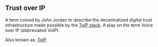 ## Trust over IP

<p class="c8"><span>A term coined by John Jordan to describe the decentralized digital trust infrastructure made possible by the </span><span class="c2"><a class="c3" href="#h.wms58fgdch9m">ToIP stack</a></span><span class="c0">. A play on the term Voice over IP (abbreviated VoIP).</span></p><p class="c8"><span>Also known as: </span><span class="c2"><a class="c3" href="#h.c9o3btot3dtb">ToIP</a></span><span class="c0">.</span></p>

